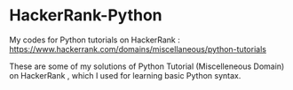 # HackerRank-Python
My codes for Python tutorials on HackerRank : https://www.hackerrank.com/domains/miscellaneous/python-tutorials

These are some of my solutions of Python Tutorial (Miscelleneous Domain) on HackerRank , which I used for learning basic Python syntax.
